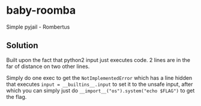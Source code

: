 # baby-roomba

Simple pyjail - Rombertus

## Solution

Built upon the fact that python2 input just executes code. 2 lines are in the far of distance on two
 other lines.

Simply do one exec to get the `NotImplementedError` which has a line hidden that executes
 `input = __builtins__.input` to set it to the unsafe input, after which you can simply just do
 `__import__("os").system("echo $FLAG")` to get the flag.
